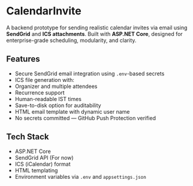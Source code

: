 #  **CalendarInvite**

A backend prototype for sending realistic calendar invites via email using **SendGrid** and **ICS attachments**. Built with **ASP.NET Core**, designed for enterprise-grade scheduling, modularity, and clarity.


##  **Features**

-  Secure SendGrid email integration using `.env`-based secrets  
-  ICS file generation with:
  - Organizer and multiple attendees
  - Recurrence support
  - Human-readable IST times
  - Save-to-disk option for auditability  
-  HTML email template with dynamic user name  
-  No secrets committed — GitHub Push Protection verified


##  **Tech Stack**

- ASP.NET Core  
- SendGrid API (For now)
- ICS (iCalendar) format  
- HTML templating  
- Environment variables via `.env` and `appsettings.json`



